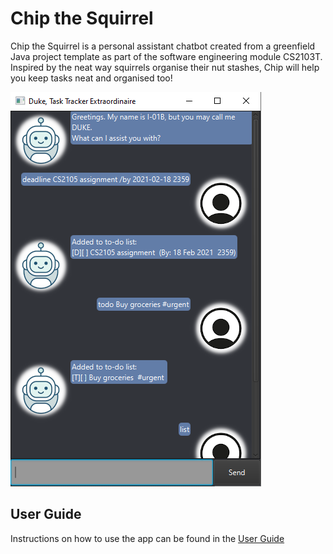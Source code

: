 # Chip the Squirrel
Chip the Squirrel is a personal assistant chatbot created from a greenfield Java project template as part of the software engineering module CS2103T. Inspired by the neat way squirrels organise their nut stashes, Chip will help you keep tasks neat and organised too!

![image of chip](docs/Ui.png)

## User Guide
Instructions on how to use the app can be found in the [User Guide](samuelfangjw.github.io/ip/)
